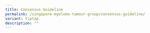 ```yaml
---
title: Consensus Guideline
permalink: /singapore-myeloma-tumour-group/consensus-guideline/
variant: tiptap
description: ""
---
```

<p></p>